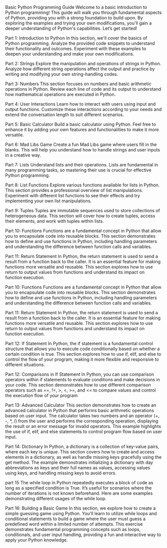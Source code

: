 Basic Python Programming Guide
Welcome to a basic introduction to Python programming! This guide will walk you through fundamental aspects of Python, providing you with a strong foundation to build upon. By exploring the examples and trying your own modifications, you'll gain a deeper understanding of Python's capabilities. Let’s get started!

Part 1: Introduction to Python
In this section, we'll cover the basics of Python programming. Analyze the provided code snippets to understand their functionality and outcomes. Experiment with these examples to deepen your understanding and make your own modifications.

Part 2: Strings
Explore the manipulation and operations of strings in Python. Analyze how different string operations affect the output and practice by writing and modifying your own string-handling codes.

Part 3: Numbers
This section focuses on numbers and basic arithmetic operations in Python. Review each line of code and its output to understand how mathematical operations are executed in Python.

Part 4: User Interactions
Learn how to interact with users using input and output functions. Customize these interactions according to your needs and extend the conversation length to suit different scenarios.

Part 5: Basic Calculator
Build a basic calculator using Python. Feel free to enhance it by adding your own features and functionalities to make it more versatile.

Part 6: Mad Libs Game
Create a fun Mad Libs game where users fill in the blanks. This will help you understand how to handle strings and user inputs in a creative way.

Part 7: Lists
Understand lists and their operations. Lists are fundamental in many programming tasks, so mastering their use is crucial for effective Python programming.

Part 8: List Functions
Explore various functions available for lists in Python. This section provides a professional overview of list manipulations. Experiment with different list functions to see their effects and try implementing your own list manipulations.

Part 9: Tuples
Tuples are immutable sequences used to store collections of heterogeneous data. This section will cover how to create tuples, access their elements, and work with tuples within lists.

Part 10: Functions
Functions are a fundamental concept in Python that allow you to encapsulate code into reusable blocks. This section demonstrates how to define and use functions in Python, including handling parameters and understanding the difference between function calls and variables.

Part 11: Return Statement
In Python, the return statement is used to send a result from a function back to the caller. It is an essential feature for making functions more versatile and reusable. This section explores how to use return to output values from functions and understand its impact on function execution.

Part 10: Functions
Functions are a fundamental concept in Python that allow you to encapsulate code into reusable blocks. This section demonstrates how to define and use functions in Python, including handling parameters and understanding the difference between function calls and variables.

Part 11: Return Statement
In Python, the return statement is used to send a result from a function back to the caller. It is an essential feature for making functions more versatile and reusable. This section explores how to use return to output values 
from functions and understand its impact on function execution.

Part 12: If Statement
In Python, the if statement is a fundamental control structure that allows you to execute code conditionally based on whether a certain condition is true. This section explores how to use if, elif, and else to control the flow of your program, making it more flexible and responsive to different situations.

Part 12: 
Comparisons in If Statement
In Python, you can use comparison operators within if statements to evaluate conditions and make decisions in your code. This section demonstrates how to use different comparison operators such as ==, !=, >, <, >=, and <= to compare values and control the execution flow of your program

Part 13: Advanced Calculator
This section demonstrates how to create an advanced calculator in Python that performs basic arithmetic operations based on user input. The calculator takes two numbers and an operator (+, -, *, /) from the user and performs the corresponding operation, displaying the result or an error message for invalid operators. This example highlights the use of if, elif, and else statements to control program flow based on user input.

Part 14: Dictionary
In Python, a dictionary is a collection of key-value pairs, where each key is unique. This section covers how to create and access elements in a dictionary, as well as handle missing keys gracefully using the get method. The example demonstrates initializing a dictionary with day abbreviations as keys and their full names as values, accessing values using keys, and handling missing keys to avoid errors.

part 15
The while loop in Python repeatedly executes a block of code as long as a specified condition is True. It’s useful for scenarios where the number of iterations is not known beforehand. Here are some examples demonstrating different usages of the while loop.

Part 16: Building a Basic Game
In this section, we explore how to create a simple guessing game using Python. You'll learn to utilize while loops and conditional statements to build a game where the user must guess a predefined word within a limited number of attempts. This exercise demonstrates fundamental programming concepts such as loops, conditionals, and user input handling, providing a fun and interactive way to apply your Python knowledge.




